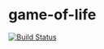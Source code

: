 # game-of-life
[![Build Status](https://travis-ci.org/gof2706/game-of-life.svg?branch=master)](https://travis-ci.org/gof2706/game-of-life)
